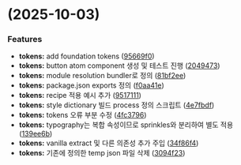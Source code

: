 #  (2025-10-03)


### Features

* **tokens:** add foundation tokens ([95669f0](https://github.com/f-lab-edu/lowcode-generator/commit/95669f0faef8d39fd9e13a331b41ce4346824edd))
* **tokens:** button atom component 생성 및 테스트 진행 ([2049473](https://github.com/f-lab-edu/lowcode-generator/commit/20494737707e1edf03fbcca5c3c6ccd37d3ba9b9))
* **tokens:** module resolution bundler로 정의 ([81bf2ee](https://github.com/f-lab-edu/lowcode-generator/commit/81bf2ee75a8b2a13855360769a9a3e969b422ea8))
* **tokens:** package.json exports 정의 ([f0aa41e](https://github.com/f-lab-edu/lowcode-generator/commit/f0aa41e60e0ea8e1264b3fb1ebb408a8ff76686d))
* **tokens:** recipe 적용 예시 추가 ([9517111](https://github.com/f-lab-edu/lowcode-generator/commit/95171114a834e059d42ad2622baddff23370ad85))
* **tokens:** style dictionary 빌드 process 정의 스크립트 ([4e7fbdf](https://github.com/f-lab-edu/lowcode-generator/commit/4e7fbdf3d723040364252e6f87b4384df26481ba))
* **tokens:** tokens 오류 부분 수정 ([4fc3796](https://github.com/f-lab-edu/lowcode-generator/commit/4fc3796b5daba4535a54f1f17a6531db11860563))
* **tokens:** typography는 복합 속성이므로 sprinkles와 분리하여 별도 적용 ([139ee6b](https://github.com/f-lab-edu/lowcode-generator/commit/139ee6b7e42bba7bdfe8e673bf56b98deff6e2b2))
* **tokens:** vanilla extract 및 다른 의존성 추가 주입 ([34f86f4](https://github.com/f-lab-edu/lowcode-generator/commit/34f86f4fbd214393a3ab95cde4e5837593e19943))
* **tokens:** 기존에 정의한 temp json 파일 삭제 ([3094f23](https://github.com/f-lab-edu/lowcode-generator/commit/3094f2320b955003b49ebd7f7593f170af5a2367))



